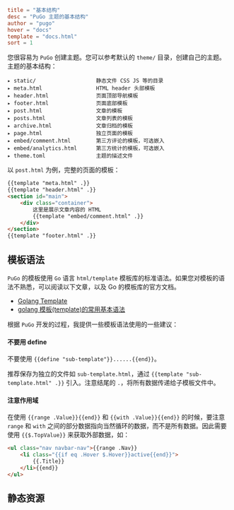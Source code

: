 ```toml
title = "基本结构"
desc = "PuGo 主题的基本结构"
author = "pugo"
hover = "docs"
template = "docs.html"
sort = 1
```

您很容易为 `PuGo` 创建主题。您可以参考默认的 `theme/` 目录，创建自己的主题。主题的基本结构：

    ▸ static/                   静态文件 CSS JS 等的目录            
    ▸ meta.html                 HTML header 头部模板
    ▸ header.html               页面顶部导航模板
    ▸ footer.html               页面底部模板
    ▸ post.html                 文章的模板
    ▸ posts.html                文章列表的模板
    ▸ archive.html              文章归档的模板
    ▸ page.html                 独立页面的模板
    ▸ embed/comment.html        第三方评论的模板，可选嵌入
    ▸ embed/analytics.html      第三方统计的模板，可选嵌入
    ▸ theme.toml                主题的描述文件

以 `post.html` 为例，完整的页面的模板：

```html
{{template "meta.html" .}}
{{template "header.html" .}}
<section id="main">
    <div class="container">
        这里是展示文章内容的 HTML 
        {{template "embed/comment.html" .}}
    </div>
</section>
{{template "footer.html" .}}
```

## 模板语法

`PuGo` 的模板使用 `Go` 语言 `html/template` 模板库的标准语法。如果您对模板的语法不熟悉，可以阅读以下文章，以及 Go 的模板库的官方文档。

- [Golang Template](http://www.jianshu.com/p/bee02c18b221)
- [golang 模板(template)的常用基本语法](http://studygolang.com/articles/8023)

根据 `PuGo` 开发的过程，我提供一些模板语法使用的一些建议：

#### 不要用 define

不要使用 `{{define "sub-template"}}......{{end}}`。

推荐保存为独立的文件如 `sub-template.html`，通过 `{{template "sub-template.html" .}}` 引入。注意结尾的 `.`，将所有数据传递给子模板文件中。

#### 注意作用域

在使用 `{{range .Value}}{{end}}` 和 `{{with .Value}}{{end}}` 的时候，要注意 `range` 和 `with` 之间的部分数据指向当然循环的数据，而不是所有数据。因此需要使用 `{{$.TopValue}}` 来获取外部数据，如：

```html
<ul class="nav navbar-nav">{{range .Nav}}
    <li class="{{if eq .Hover $.Hover}}active{{end}}">
        {{.Title}}
    </li>{{end}}
</ul>
```

## 静态资源